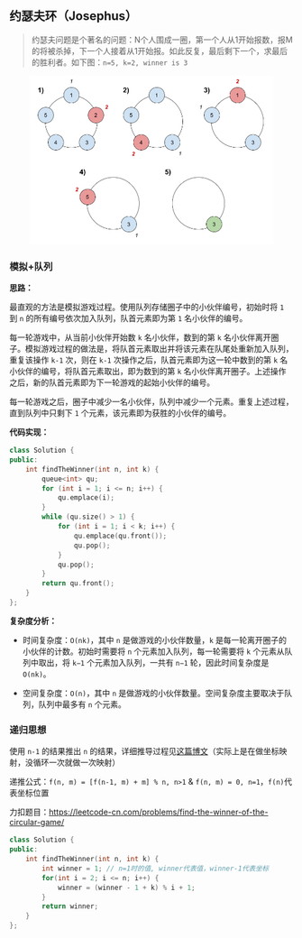 ## 约瑟夫环（Josephus）

> 约瑟夫问题是个著名的问题：N个人围成一圈，第一个人从1开始报数，报M的将被杀掉，下一个人接着从1开始报。如此反复，最后剩下一个，求最后的胜利者。如下图：`n=5, k=2, winner is 3`

<div align="center"><img src="images/约瑟夫环.png" height=300></div>

### 模拟+队列

**思路：**

最直观的方法是模拟游戏过程。使用队列存储圈子中的小伙伴编号，初始时将 `1` 到 `n` 的所有编号依次加入队列，队首元素即为第 `1` 名小伙伴的编号。

每一轮游戏中，从当前小伙伴开始数 `k` 名小伙伴，数到的第 `k` 名小伙伴离开圈子。模拟游戏过程的做法是，将队首元素取出并将该元素在队尾处重新加入队列，重复该操作 `k-1` 次，则在 `k-1` 次操作之后，队首元素即为这一轮中数到的第 `k` 名小伙伴的编号，将队首元素取出，即为数到的第 `k` 名小伙伴离开圈子。上述操作之后，新的队首元素即为下一轮游戏的起始小伙伴的编号。

每一轮游戏之后，圈子中减少一名小伙伴，队列中减少一个元素。重复上述过程，直到队列中只剩下 `1` 个元素，该元素即为获胜的小伙伴的编号。

**代码实现：**

```c++
class Solution {
public:
    int findTheWinner(int n, int k) {
        queue<int> qu;
        for (int i = 1; i <= n; i++) {
            qu.emplace(i);
        }
        while (qu.size() > 1) {
            for (int i = 1; i < k; i++) {
                qu.emplace(qu.front());
                qu.pop();
            }
            qu.pop();
        }
        return qu.front();
    }
};
```

**复杂度分析：**

- 时间复杂度：`O(nk)`，其中 `n` 是做游戏的小伙伴数量，`k` 是每一轮离开圈子的小伙伴的计数。初始时需要将 `n` 个元素加入队列，每一轮需要将 `k` 个元素从队列中取出，将 `k−1` 个元素加入队列，一共有 `n−1` 轮，因此时间复杂度是 `O(nk)`。

- 空间复杂度：`O(n)`，其中 `n` 是做游戏的小伙伴数量。空间复杂度主要取决于队列，队列中最多有 `n` 个元素。

### 递归思想

使用 `n-1` 的结果推出 `n` 的结果，详细推导过程见[这篇博文](http://blog.csdn.net/wusuopubupt/article/details/18214999)（实际上是在做坐标映射，没循环一次就做一次映射）

递推公式：`f(n, m) = [f(n-1, m) + m] % n, n>1` & `f(n, m) = 0, n=1`，`f(n)`代表坐标位置

力扣题目：https://leetcode-cn.com/problems/find-the-winner-of-the-circular-game/

```C++
class Solution {
public:
    int findTheWinner(int n, int k) {
        int winner = 1; // n=1时的值, winner代表值，winner-1代表坐标
        for(int i = 2; i <= n; i++) {
            winner = (winner - 1 + k) % i + 1;
        }
        return winner;
    }
};
```

